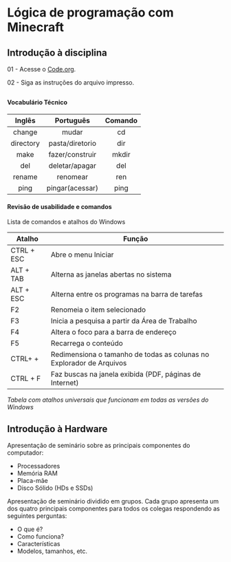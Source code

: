 # Lógica de programação com Minecraft

## Introdução à disciplina

01 - Acesse o [Code.org](https://studio.code.org/home "Code.org").

02 - Siga as instruções do arquivo impresso.

## 

#### Vocabulário Técnico

|  Inglês   |    Português    | Comando |
| :-------: | :-------------: | :-----: |
|  change   |      mudar      |   cd    |
| directory | pasta/diretorio |   dir   |
|   make    | fazer/construir |  mkdir  |
|    del    | deletar/apagar  |   del   |
|  rename   |    renomear     |   ren   |
|   ping    | pingar(acessar) |  ping   |
#### Revisão de usabilidade e comandos

Lista de comandos e atalhos do Windows

|**Atalho**|**Função**|
|---|---|
|CTRL + ESC|Abre o menu Iniciar|
|ALT + TAB|Alterna as janelas abertas no sistema|
|ALT + ESC|Alterna entre os programas na barra de tarefas|
|F2|Renomeia o item selecionado|
|F3|Inicia a pesquisa a partir da Área de Trabalho|
|F4|Altera o foco para a barra de endereço|
|F5|Recarrega o conteúdo|
|CTRL+ +|Redimensiona o tamanho de todas as colunas no Explorador de Arquivos|
|CTRL + F|Faz buscas na janela exibida (PDF, páginas de Internet)|

_Tabela com atalhos universais que funcionam em todas as versões do Windows_

## Introdução à Hardware

Apresentação de seminário sobre as principais componentes do computador:

- Processadores
- Memória RAM
- Placa-mãe
- Disco Sólido (HDs e SSDs)

Apresentação de seminário dividido em grupos. Cada grupo apresenta um dos quatro principais componentes para todos os colegas respondendo as seguintes perguntas:
- O que é?
- Como funciona?
- Características
- Modelos, tamanhos, etc. 